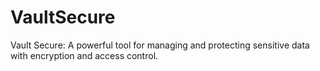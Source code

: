 # VaultSecure
Vault Secure: A powerful tool for managing and protecting sensitive data with encryption and access control.
